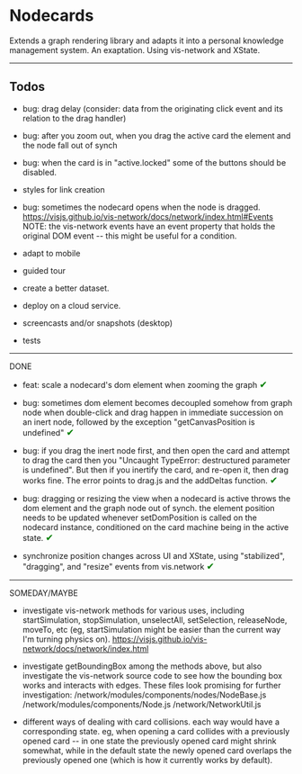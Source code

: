 # Nodecards

Extends a graph rendering library and adapts it into a personal knowledge management system. An exaptation. Using vis-network and XState.

---

## Todos

- bug: drag delay (consider: data from the originating click event and its relation to the drag handler)

- bug: after you zoom out, when you drag the active card the element and the node fall out of synch

- bug: when the card is in "active.locked" some of the buttons should be disabled.

- styles for link creation

- bug: sometimes the nodecard opens when the node is dragged.
  https://visjs.github.io/vis-network/docs/network/index.html#Events
  NOTE: the vis-network events have an event property that holds the original DOM event -- this might be useful for a condition.

- adapt to mobile

- guided tour

- create a better dataset.

- deploy on a cloud service.

- screencasts and/or snapshots (desktop)

- tests

---

DONE

- feat: scale a nodecard's dom element when zooming the graph <span style="font-size: 1.2em; color:green">✔</span>

- bug: sometimes dom element becomes decoupled somehow from graph node when double-click and drag happen in immediate succession on an inert node, followed by the exception "getCanvasPosition is undefined" <span style="font-size: 1.2em; color:green">✔</span>

- bug: if you drag the inert node first, and then open the card and attempt to drag the card then you "Uncaught TypeError: destructured parameter is undefined". But then if you inertify the card, and re-open it, then drag works fine. The error points to drag.js and the addDeltas function. <span style="font-size: 1.2em; color:green">✔</span>

- bug: dragging or resizing the view when a nodecard is active throws the dom element and the graph node out of synch. the element position needs to be updated whenever setDomPosition is called on the nodecard instance, conditioned on the card machine being in the active state. <span style="font-size: 1.2em; color:green">✔</span>

- synchronize position changes across UI and XState, using "stabilized", "dragging", and "resize" events from vis.network <span style="font-size: 1.2em; color:green">✔</span>

---

SOMEDAY/MAYBE

- investigate vis-network methods for various uses, including startSimulation, stopSimulation, unselectAll, setSelection, releaseNode, moveTo, etc
  (eg, startSimulation might be easier than the current way I'm turning physics on). https://visjs.github.io/vis-network/docs/network/index.html

- investigate getBoundingBox among the methods above, but also investigate the vis-network source code to see how the bounding box works and interacts
  with edges. These files look promising for further investigation:
  /network/modules/components/nodes/NodeBase.js
  /network/modules/components/Node.js
  /network/NetworkUtil.js

- different ways of dealing with card collisions. each way would have a corresponding state. eg, when opening a card collides with a
  previously opened card -- in one state the previously opened card might shrink somewhat, while in the default state the newly opened card overlaps
  the previously opened one (which is how it currently works by default).
